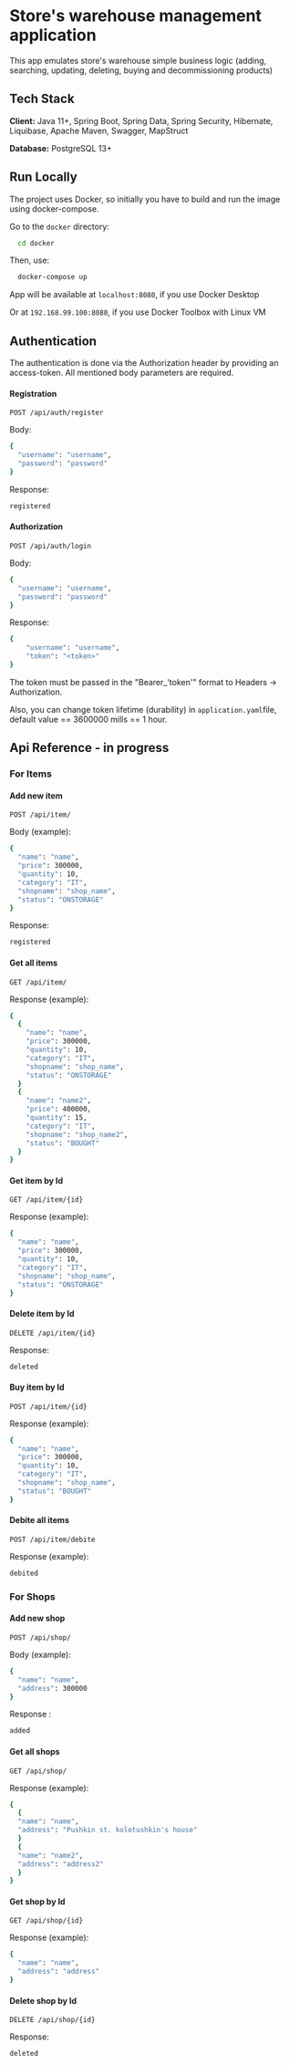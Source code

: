 # Store's warehouse management application

This app emulates store's warehouse simple business logic (adding, searching, updating, deleting, buying and decommissioning products)

## Tech Stack

**Client:** Java 11+, Spring Boot, Spring Data, Spring Security, Hibernate, Liquibase, Apache Maven, Swagger, MapStruct

**Database:** PostgreSQL 13+


## Run Locally

The project uses Docker, so initially you have to build and run the image using docker-compose.

Go to the `docker` directory:
```bash
  cd docker
```

Then, use:

```bash
  docker-compose up
```
App will be available at 
`localhost:8080`, if you use Docker Desktop

Or at `192.168.99.100:8080`, if you use Docker Toolbox
with Linux VM 

## Authentication
The authentication is done via the Authorization header by providing an access-token. All mentioned body parameters are required.
#### Registration


`POST /api/auth/register`

Body:
```bash
{
  "username": "username",
  "password": "password"
}
```
Response:
```bash
registered
```
#### Authorization

`POST /api/auth/login`

Body:
```bash
{
  "username": "username",
  "password": "password"
}
```
Response:
```bash
{
    "username": "username",
    "token": "<token>"
}
```

The token must be passed in the "Bearer_'token'" format to Headers -> Authorization.

Also, you can change token lifetime (durability) in `application.yaml`file, default value == 3600000 mills == 1 hour.
## Api Reference - in progress
### For Items
#### Add new item

`POST /api/item/`

Body (example):
```bash
{
  "name": "name",
  "price": 300000,
  "quantity": 10,
  "category": "IT",
  "shopname": "shop_name",
  "status": "ONSTORAGE"
}
```
Response:
```bash
registered
```
#### Get all items

`GET /api/item/`

Response (example):
```bash
{
  {
    "name": "name",
    "price": 300000,
    "quantity": 10,
    "category": "IT",
    "shopname": "shop_name",
    "status": "ONSTORAGE"
  }
  {
    "name": "name2",
    "price": 400000,
    "quantity": 15,
    "category": "IT",
    "shopname": "shop_name2",
    "status": "BOUGHT"
  }
}
```
#### Get item by Id

`GET /api/item/{id}`

Response (example):
```bash
{
  "name": "name",
  "price": 300000,
  "quantity": 10,
  "category": "IT",
  "shopname": "shop_name",
  "status": "ONSTORAGE"
}
```
#### Delete item by Id

`DELETE /api/item/{id}`

Response:
```bash
deleted
```
#### Buy item by Id

`POST /api/item/{id}`

Response (example):
```bash
{
  "name": "name",
  "price": 300000,
  "quantity": 10,
  "category": "IT",
  "shopname": "shop_name",
  "status": "BOUGHT"
}
```
#### Debite all items

`POST /api/item/debite`

Response (example):
```bash
debited
```
### For Shops

#### Add new shop

`POST /api/shop/`

Body (example):
```bash
{
  "name": "name",
  "address": 300000
}
```
Response :
```bash
added
```
#### Get all shops

`GET /api/shop/`

Response (example):
```bash
{
  {
  "name": "name",
  "address": "Pushkin st. kolotushkin's house"
  }
  {
  "name": "name2",
  "address": "address2"
  }
}
```
#### Get shop by Id

`GET /api/shop/{id}`

Response (example):
```bash
{
  "name": "name",
  "address": "address"
}
```
#### Delete shop by Id

`DELETE /api/shop/{id}`

Response:
```bash
deleted
```
